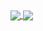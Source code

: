 <a href="https://github.com/sahilshembekar/github-readme-stats">
  <img align="center" src="https://github-readme-stats.vercel.app/api?username=sahilshembekar&count_private=true&show_icons=true&theme=chartreuse-dark" />
</a>
<a href="https://github.com/sagulshembekar/convoychat">
  <img align="center" src="https://github-readme-stats.vercel.app/api/top-langs/?username=sahilshembekar&layout=compact" />
</a>
